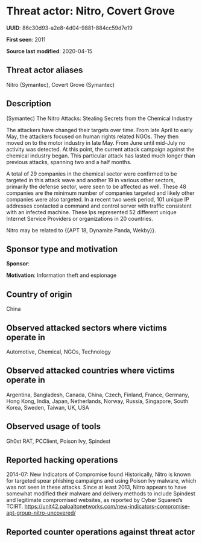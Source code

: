 # Threat actor: Nitro, Covert Grove

**UUID**: 86c30d93-a2e8-4d04-9881-884cc59d7e19

**First seen**: 2011

**Source last modified**: 2020-04-15

## Threat actor aliases

Nitro (Symantec), Covert Grove (Symantec)

## Description

(Symantec) The Nitro Attacks: Stealing Secrets from the Chemical Industry

The attackers have changed their targets over time. From late April to early May, the attackers focused on human rights related NGOs. They then moved on to the motor industry in late May. From June until mid-July no activity was detected. At this point, the current attack campaign against the chemical industry began. This particular attack has lasted much longer than previous attacks, spanning two and a half months.

A total of 29 companies in the chemical sector were confirmed to be targeted in this attack wave and another 19 in various other sectors, primarily the defense sector, were seen to be affected as well. These 48 companies are the minimum number of companies targeted and likely other companies were also targeted. In a recent two week period, 101 unique IP addresses contacted a command and control server with traffic consistent with an infected machine. These Ips represented 52 different unique Internet Service Providers or organizations in 20 countries.

Nitro may be related to {{APT 18, Dynamite Panda, Wekby}}.

## Sponsor type and motivation

**Sponsor**: 

**Motivation**: Information theft and espionage


## Country of origin

China

## Observed attacked sectors where victims operate in

Automotive, Chemical, NGOs, Technology

## Observed attacked countries where victims operate in

Argentina, Bangladesh, Canada, China, Czech, Finland, France, Germany, Hong Kong, India, Japan, Netherlands, Norway, Russia, Singapore, South Korea, Sweden, Taiwan, UK, USA

## Observed usage of tools

Gh0st RAT, PCClient, Poison Ivy, Spindest

## Reported hacking operations

2014-07: New Indicators of Compromise found
Historically, Nitro is known for targeted spear phishing campaigns and using Poison Ivy malware, which was not seen in these attacks. Since at least 2013, Nitro appears to have somewhat modified their malware and delivery methods to include Spindest and legitimate compromised websites, as reported by Cyber Squared’s TCIRT.
https://unit42.paloaltonetworks.com/new-indicators-compromise-apt-group-nitro-uncovered/

## Reported counter operations against threat actor





